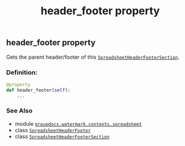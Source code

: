 ﻿---
title: header_footer property
second_title: GroupDocs.Watermark for Python via .NET API References
description: 
type: docs
url: /python-net/groupdocs.watermark.contents.spreadsheet/spreadsheetheaderfootersection/header_footer/
is_root: false
weight: 30
---

## header_footer property


Gets the parent header/footer of this [`SpreadsheetHeaderFooterSection`](/watermark/python-net/groupdocs.watermark.contents.spreadsheet/spreadsheetheaderfootersection).
### Definition:
```python
@property
def header_footer(self):
    ...
```

### See Also
* module [`groupdocs.watermark.contents.spreadsheet`](../../)
* class [`SpreadsheetHeaderFooter`](/watermark/python-net/groupdocs.watermark.contents.spreadsheet/spreadsheetheaderfooter)
* class [`SpreadsheetHeaderFooterSection`](/watermark/python-net/groupdocs.watermark.contents.spreadsheet/spreadsheetheaderfootersection)
